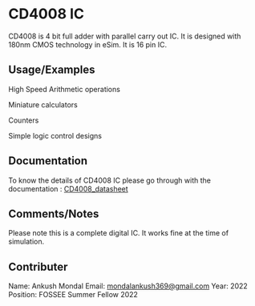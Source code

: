 
# CD4008 IC

CD4008 is 4 bit full adder with parallel carry out IC. It is designed with 180nm CMOS technology in eSim. It is 16 pin IC.
## Usage/Examples

High Speed Arithmetic operations

Miniature calculators

Counters

Simple logic control designs
## Documentation

To know the details of CD4008 IC please go through with the documentation : [CD4008_datasheet](https://www.alldatasheet.com/datasheet-pdf/pdf/66388/INTERSIL/CD4008.html)

## Comments/Notes

Please note this is a complete digital IC. It works fine at the time of simulation.

## Contributer

Name: Ankush Mondal
Email: mondalankush369@gmail.com
Year: 2022
Position: FOSSEE Summer Fellow 2022